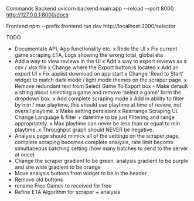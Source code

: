 Commands
Backend
uvicorn backend.main:app --reload --port 8000
http://127.0.0.1:8000/docs

Frontend
npm --prefix frontend run dev
http://localhost:3000/selector


TODO
- Documentate API, App functionality etc. 
x Redo the UI
x Fix current game scraping ETA, Logs showing the wrong total, global eta
- Add a way to view reviews in the UI
x Add a way to export reviews as a csv / xlsx file 
x Change where the Export button is located
x Add an export UI
x Fix applist download on app start
x Change 'Read to Start' widget to match dark mode / light mode themes on the scraper page. 
x Remove redundant text from Select Game To Export box - Make default a string about selecting a game and remove 'select a game' form the dropdown box.
x Add complete scraping mode 
x Add in ability to filter by min / max playtime, this should use playtime at time of review, not overall playtime. 
x Make setting persistant
x Rearrange Scraping UI. Change Language & filter + datetime to be just Filtering and range appropriately. 
x Max playtime can never be less than or equal to min playtime. 
x Throughput graph should NEVER be negative. 
- Analysis page should mimick all of the settings on the scraper page, complete scraping becomes complete analysis, rate limit become simultaneous batching setting (how many batches to send to the server at once)
- Change the scraper gradient to be green, analysis gradient to be purple and site wide gradient to be orange 
- Move analysis buttons from widget to be in the header
- Remove old buttons 
- rename Free Games to received for free
- Refine ETA Algorithm for scraper + analysis 
